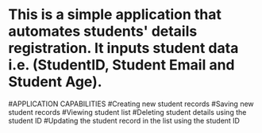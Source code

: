 # This is a simple application that automates students' details registration. It inputs student data i.e. (StudentID, Student Email and Student Age).

#APPLICATION CAPABILITIES
#Creating new student records
#Saving new student records
#Viewing student list
#Deleting student details using the student ID
#Updating the student record in the list using the student ID


